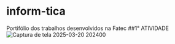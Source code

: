# inform-tica
Portifólio  dos trabalhos desenvolvidos na Fatec 
##1° ATIVIDADE
![Captura de tela 2025-03-20 202400](https://github.com/user-attachments/assets/301b7640-b38c-45d3-8726-83b045f16d24)
